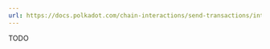 ```yaml
---
url: https://docs.polkadot.com/chain-interactions/send-transactions/interoperability/transfer-assets-parachains/
---
```


TODO
